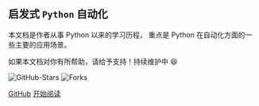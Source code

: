 
## 启发式 `Python` 自动化

本文档是作者从事 Python 以来的学习历程，
重点是 Python 在自动化方面的一些主要的应用场景。

[comment]: <> (希望能给予读者一份比较全面的自动化文档、一个比较舒适的阅读环境。)
[comment]: <> (这个过程将会无比的美妙 :laughing:)

如果本文档对你有所帮助，请给予支持！持续维护中 :laughing:

![GitHub-Stars](https://img.shields.io/badge/Stars-13.4k-brightgreen)
![Forks](https://img.shields.io/badge/Forks-1.7k-blue)


[GitHub](https://github.com/GZKY-PY/)
[开始阅读](./readme.md)
